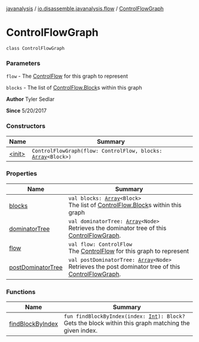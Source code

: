 [javanalysis](../../index.md) / [io.disassemble.javanalysis.flow](../index.md) / [ControlFlowGraph](./index.md)

# ControlFlowGraph

`class ControlFlowGraph`

### Parameters

`flow` - The [ControlFlow](#) for this graph to represent

`blocks` - The list of [ControlFlow.Block](#)s within this graph

**Author**
Tyler Sedlar

**Since**
5/20/2017

### Constructors

| Name | Summary |
|---|---|
| [&lt;init&gt;](-init-.md) | `ControlFlowGraph(flow: ControlFlow, blocks: `[`Array`](https://kotlinlang.org/api/latest/jvm/stdlib/kotlin/-array/index.html)`<Block>)` |

### Properties

| Name | Summary |
|---|---|
| [blocks](blocks.md) | `val blocks: `[`Array`](https://kotlinlang.org/api/latest/jvm/stdlib/kotlin/-array/index.html)`<Block>`<br>The list of [ControlFlow.Block](#)s within this graph |
| [dominatorTree](dominator-tree.md) | `val dominatorTree: `[`Array`](https://kotlinlang.org/api/latest/jvm/stdlib/kotlin/-array/index.html)`<Node>`<br>Retrieves the dominator tree of this [ControlFlowGraph](./index.md). |
| [flow](flow.md) | `val flow: ControlFlow`<br>The [ControlFlow](#) for this graph to represent |
| [postDominatorTree](post-dominator-tree.md) | `val postDominatorTree: `[`Array`](https://kotlinlang.org/api/latest/jvm/stdlib/kotlin/-array/index.html)`<Node>`<br>Retrieves the post dominator tree of this [ControlFlowGraph](./index.md). |

### Functions

| Name | Summary |
|---|---|
| [findBlockByIndex](find-block-by-index.md) | `fun findBlockByIndex(index: `[`Int`](https://kotlinlang.org/api/latest/jvm/stdlib/kotlin/-int/index.html)`): Block?`<br>Gets the block within this graph matching the given index. |
